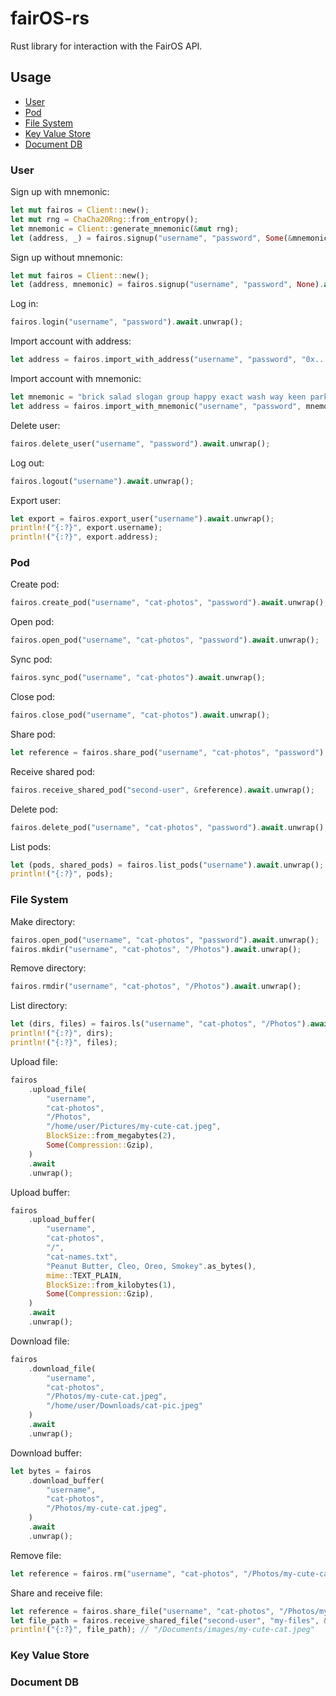 # fairOS-rs

Rust library for interaction with the FairOS API.

## Usage

- [User](#user)
- [Pod](#pod)
- [File System](#file-system)
- [Key Value Store](#key-value-store)
- [Document DB](#document-db)

### User

Sign up with mnemonic:

```rust
let mut fairos = Client::new();
let mut rng = ChaCha20Rng::from_entropy();
let mnemonic = Client::generate_mnemonic(&mut rng);
let (address, _) = fairos.signup("username", "password", Some(&mnemonic)).await.unwrap();
```

Sign up without mnemonic:

```rust
let mut fairos = Client::new();
let (address, mnemonic) = fairos.signup("username", "password", None).await.unwrap();
```

Log in:

```rust
fairos.login("username", "password").await.unwrap();
```

Import account with address:

```rust
let address = fairos.import_with_address("username", "password", "0x...").await.unwrap();
```

Import account with mnemonic:

```rust
let mnemonic = "brick salad slogan group happy exact wash way keen park amount concert";
let address = fairos.import_with_mnemonic("username", "password", mnemonic).await.unwrap();
```

Delete user:

```rust
fairos.delete_user("username", "password").await.unwrap();
```

Log out:

```rust
fairos.logout("username").await.unwrap();
```

Export user:

```rust
let export = fairos.export_user("username").await.unwrap();
println!("{:?}", export.username);
println!("{:?}", export.address);
```

### Pod

Create pod:

```rust
fairos.create_pod("username", "cat-photos", "password").await.unwrap();
```

Open pod:

```rust
fairos.open_pod("username", "cat-photos", "password").await.unwrap();
```

Sync pod:

```rust
fairos.sync_pod("username", "cat-photos").await.unwrap();
```

Close pod:

```rust
fairos.close_pod("username", "cat-photos").await.unwrap();
```

Share pod:

```rust
let reference = fairos.share_pod("username", "cat-photos", "password").await.unwrap();
```

Receive shared pod:

```rust
fairos.receive_shared_pod("second-user", &reference).await.unwrap();
```

Delete pod:

```rust
fairos.delete_pod("username", "cat-photos", "password").await.unwrap();
```

List pods:

```rust
let (pods, shared_pods) = fairos.list_pods("username").await.unwrap();
println!("{:?}", pods);
```

### File System

Make directory:

```rust
fairos.open_pod("username", "cat-photos", "password").await.unwrap();
fairos.mkdir("username", "cat-photos", "/Photos").await.unwrap();
```

Remove directory:

```rust
fairos.rmdir("username", "cat-photos", "/Photos").await.unwrap();
```

List directory:

```rust
let (dirs, files) = fairos.ls("username", "cat-photos", "/Photos").await.unwrap();
println!("{:?}", dirs);
println!("{:?}", files);
```

Upload file:

```rust
fairos
    .upload_file(
        "username",
        "cat-photos",
        "/Photos",
        "/home/user/Pictures/my-cute-cat.jpeg",
        BlockSize::from_megabytes(2),
        Some(Compression::Gzip),
    )
    .await
    .unwrap();
```

Upload buffer:

```rust
fairos
    .upload_buffer(
        "username",
        "cat-photos",
        "/",
        "cat-names.txt",
        "Peanut Butter, Cleo, Oreo, Smokey".as_bytes(),
        mime::TEXT_PLAIN,
        BlockSize::from_kilobytes(1),
        Some(Compression::Gzip),
    )
    .await
    .unwrap();
```

Download file:

```rust
fairos
    .download_file(
        "username",
        "cat-photos",
        "/Photos/my-cute-cat.jpeg",
        "/home/user/Downloads/cat-pic.jpeg"
    )
    .await
    .unwrap();
```

Download buffer:

```rust
let bytes = fairos
    .download_buffer(
        "username",
        "cat-photos",
        "/Photos/my-cute-cat.jpeg",
    )
    .await
    .unwrap();
```

Remove file:

```rust
let reference = fairos.rm("username", "cat-photos", "/Photos/my-cute-cat.jpeg").await.unwrap();
```

Share and receive file:

```rust
let reference = fairos.share_file("username", "cat-photos", "/Photos/my-cute-cat.jpeg").await.unwrap();
let file_path = fairos.receive_shared_file("second-user", "my-files", &reference, "/Documents/images").await.unwrap();
println!("{:?}", file_path); // "/Documents/images/my-cute-cat.jpeg"
```

### Key Value Store

### Document DB
